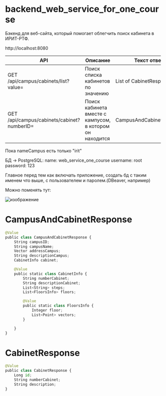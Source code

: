 # backend_web_service_for_one_course
Бэкенд для веб-сайта, который помогает облегчить поиск кабинета в ИРИТ-РТФ. 

http://localhost:8080

| API | Описание | Текст ответа |
| --- | -------- | ------------ |
| GET /api/campus/cabinets/list?value= | Поиск списка кабинетов по значению | List of CabinetResponse |
| GET /api/campus/cabinets/cabinet?numberID= | Поиск кабинета вместе с кампусом, в котором он находится | CampusAndCabinetResponse |

Пока nameCampus есть только "irit"

БД -> PostgreSQL:
  name: web_service_one_course
  username: root
  password: 123

Главное перед тем как включать приложение, создать бд с таким именем что выше, с пользователем и паролем.(DBeaver, например)

Можно поменять тут:

![изображение](https://github.com/YaEtoTui/backend_web_service_for_one_course/assets/102538132/d9e2a15c-e437-47a8-ab92-389bfc91c4f7)


# CampusAndCabinetResponse

```py
@Value
public class CampusAndCabinetResponse {
    String campusID;
    String campusName;
    Vector addressCampus;
    String descriptionCampus;
    CabinetInfo cabinet;

    @Value
    public static class CabinetInfo {
        String numberCabinet;
        String descriptionCabinet;
        List<String> steps;
        List<FloorsInfo> floors;

        @Value
        public static class FloorsInfo {
            Integer floor;
            List<Point> vectors;
        }

    }
}
```

# CabinetResponse

```py
@Value
public class CabinetResponse {
    Long id;
    String numberCabinet;
    String description;
}
```
